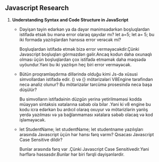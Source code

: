 ## Javascript Research

1. **Understanding Syntax and Code Structure in JavaScript**
   -  Dəyişən təyin edərkən ya da dəyər mənimsədərkən boşluqlardan istifadə etsək bu mənə error olaraq qayıdar mı? let a=5; let a= 5; bu iki formada yazılışlardan hansısa error verəcək mi?

      Boşluqlardan istifadə etmək bizə error verməyəcəkdir.Çünki Javascript boşluqları görməzdən gəlir.Ancaq kodun daha oxunaqlı olması üçün boşluqlardan çox istifadə etməmək daha məqsədə uyöundur.Yəni bu iki yazılışın heç biri error verməyəcək.

   - Bütün proqramlaşdırma dillərində olduğu kimi Js-də xüsusi simvollardan istifadə edir. () və {} mötərizələri V8Engine tərəfindən necə analiz olunur? Bu mötərizələr tərcümə prosesində necə başa düşülür?

     Bu simvolların istifadəinin düzgün yerinə yetirilməməsi kodda müəyyən sintaksis xətalarına səbəb ola bilər .Yəni ki v8 engine bu kodu icra edərkən bu ardıcıl olaraq oxuyur və mötərizlərin yanlış yerdə yazılması və ya bağlanmaması xətalara səbəb olacaq və kod işləməyəcək.
     
    - let StudentName; let studentName; let studentname yazılışları arasında Javascript üçün hər hansı fərq varmı? Qısacası Javascript Case Sensitive dildir?
     
      Bunlar arasında fərq var .Çünki Javascript Case Sensitivedir.Yəni hərflərə həssasdır.Bunlar hər biri fərqli dəyişənlərdir.
